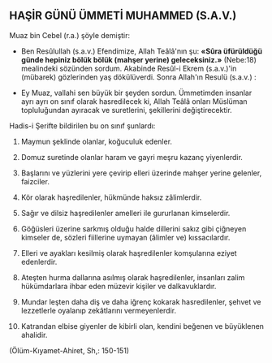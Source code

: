 ## HAŞİR GÜNÜ ÜMMETİ MUHAMMED (S.A.V.)

Muaz bin Cebel (r.a.) şöyle demiştir:

- Ben Resûlullah (s.a.v.) Efendimize, Allah Teâlâ'nın şu: **«Sûra üfürüldüğü günde hepiniz bölük bölük (mahşer yerine) geleceksiniz.»** (Nebe:18) mealin­deki sözünden sordum. Akabinde Resûl-i Ekrem (s.a.v.)'in (mübarek) gözlerinden yaş dökülüverdi. Sonra Allah'ın Resulü (s.a.v.) :

- Ey Muaz, vallahi sen büyük bir şeyden sordun. Ümmetimden insanlar ayrı ayrı on sınıf olarak hasredilecek ki, Allah Teâlâ onları Müs­lüman topluluğundan ayıracak ve suretlerini, şe­killerini değiştirecektir.

Hadis-i Şerifte bildirilen bu on sınıf şunlardı:

1. Maymun şeklinde olanlar, koğuculuk edenler.

2. Domuz suretinde olanlar haram ve gayri meşru kazanç yiyenlerdir.

3. Başlarını ve yüzle­rini yere çevirip elleri üzerinde mahşer yerine gelenler, faizciler.

4. Kör olarak haşredilenler, hükmünde haksız zâlimlerdir.

5. Sağır ve dilsiz haşredilenler amelleri ile gururlanan kimselerdir.

6. Göğüsleri üzerine sarkmış olduğu halde dillerini sakız gibi çiğneyen kimseler de, sözleri fiillerine uymayan (âlimler ve) kıssacılardır.

7. Elleri ve ayakları kesilmiş olarak haşredilenler komşularına eziyet edenlerdir.

8. Ateşten hurma dallarına asılmış olarak haşredilenler, insanları zalim hükümdarlara ihbar eden müzevir kişiler ve dalkavuklardır.

9. Mundar leşten daha diş ve daha iğrenç kokarak hasredilenler, şehvet ve lezzetlerle oyalanıp zekâtlarını vermeyenlerdir.

10. Katrandan elbise giyenler de kibirli olan, ken­dini beğenen ve büyüklenen ahalidir.

(Ölüm-Kıyamet-Ahiret, Sh,: 150-151)
